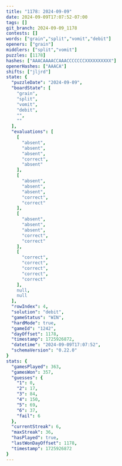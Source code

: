 ```yaml
---
title: "1178: 2024-09-09"
date: 2024-09-09T17:07:52-07:00
tags: []
git_branch: 2024-09-09_1178
contests: []
words: ["grain","split","vomit","debit"]
openers: ["grain"]
middlers: ["split","vomit"]
puzzles: [1178]
hashes: ["AAACAAAACCAAACCCCCCCXXXXXXXXXX"]
openerHashes: ["AAACA"]
shifts: ["jljrd"]
state: {
  "puzzleDate": "2024-09-09",
  "boardState": [
    "grain",
    "split",
    "vomit",
    "debit",
    "",
    ""
  ],
  "evaluations": [
    [
      "absent",
      "absent",
      "absent",
      "correct",
      "absent"
    ],
    [
      "absent",
      "absent",
      "absent",
      "correct",
      "correct"
    ],
    [
      "absent",
      "absent",
      "absent",
      "correct",
      "correct"
    ],
    [
      "correct",
      "correct",
      "correct",
      "correct",
      "correct"
    ],
    null,
    null
  ],
  "rowIndex": 4,
  "solution": "debit",
  "gameStatus": "WIN",
  "hardMode": true,
  "gameId": "1242",
  "dayOffset": 1178,
  "timestamp": 1725926872,
  "datetime": "2024-09-09T17:07:52",
  "schemaVersion": "0.22.0"
}
stats: {
  "gamesPlayed": 363,
  "gamesWon": 357,
  "guesses": {
    "1": 0,
    "2": 17,
    "3": 84,
    "4": 150,
    "5": 69,
    "6": 37,
    "fail": 6
  },
  "currentStreak": 6,
  "maxStreak": 36,
  "hasPlayed": true,
  "lastWonDayOffset": 1178,
  "timestamp": 1725926872
}
---
```

<!-- more -->
